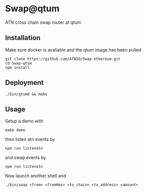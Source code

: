 # Swap@qtum
ATN cross chain swap router at qtum
## Installation
Make sure docker is avaliable and the qtum image has been pulled
~~~shell
git clone https://github.com/ATNIO/Swap-ethereum.git
cd Swap-qtum
npm install
~~~
## Deployment
~~~shell
./bin/qtumd && make
~~~
## Usage
Setup a demo with
~~~shell
make demo
~~~
then listen atn events by
~~~shell
npm run listenatn
~~~
and swap events by
~~~shell
npm run listenatn
~~~
Now launch another shell and
~~~shell
./bin/swap <from> <fromHex> <to_chain> <to_address> <amount>
~~~

